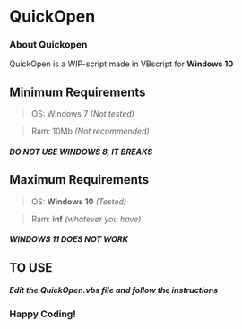 # QuickOpen
### About Quickopen
QuickOpen is a WIP-script made in VBscript for **Windows 10**
## Minimum Requirements
> OS: Windows 7 *(Not tested)*

> Ram: 10Mb *(Not recommended)*
##### DO NOT USE WINDOWS 8, IT BREAKS
## Maximum Requirements
> OS: **Windows 10** *(Tested)*

> Ram: **inf** *(whatever you have)*
##### WINDOWS 11 DOES NOT WORK

## TO USE
##### Edit the QuickOpen.vbs file and follow the instructions
### Happy Coding!
